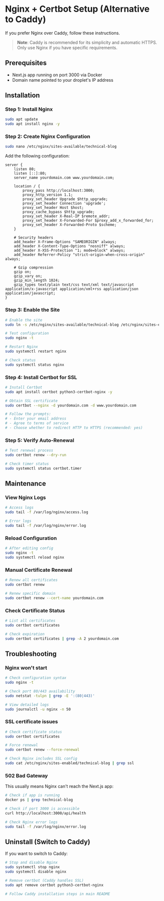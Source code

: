 # Nginx + Certbot Setup (Alternative to Caddy)

If you prefer Nginx over Caddy, follow these instructions.

> **Note**: Caddy is recommended for its simplicity and automatic HTTPS. Only use Nginx if you have specific requirements.

## Prerequisites

- Next.js app running on port 3000 via Docker
- Domain name pointed to your droplet's IP address

## Installation

### Step 1: Install Nginx

```bash
sudo apt update
sudo apt install nginx -y
```

### Step 2: Create Nginx Configuration

```bash
sudo nano /etc/nginx/sites-available/technical-blog
```

Add the following configuration:

```nginx
server {
    listen 80;
    listen [::]:80;
    server_name yourdomain.com www.yourdomain.com;

    location / {
        proxy_pass http://localhost:3000;
        proxy_http_version 1.1;
        proxy_set_header Upgrade $http_upgrade;
        proxy_set_header Connection 'upgrade';
        proxy_set_header Host $host;
        proxy_cache_bypass $http_upgrade;
        proxy_set_header X-Real-IP $remote_addr;
        proxy_set_header X-Forwarded-For $proxy_add_x_forwarded_for;
        proxy_set_header X-Forwarded-Proto $scheme;
    }

    # Security headers
    add_header X-Frame-Options "SAMEORIGIN" always;
    add_header X-Content-Type-Options "nosniff" always;
    add_header X-XSS-Protection "1; mode=block" always;
    add_header Referrer-Policy "strict-origin-when-cross-origin" always;

    # Gzip compression
    gzip on;
    gzip_vary on;
    gzip_min_length 1024;
    gzip_types text/plain text/css text/xml text/javascript application/x-javascript application/xml+rss application/json application/javascript;
}
```

### Step 3: Enable the Site

```bash
# Enable the site
sudo ln -s /etc/nginx/sites-available/technical-blog /etc/nginx/sites-enabled/

# Test configuration
sudo nginx -t

# Restart Nginx
sudo systemctl restart nginx

# Check status
sudo systemctl status nginx
```

### Step 4: Install Certbot for SSL

```bash
# Install Certbot
sudo apt install certbot python3-certbot-nginx -y

# Obtain SSL certificate
sudo certbot --nginx -d yourdomain.com -d www.yourdomain.com

# Follow the prompts:
# - Enter your email address
# - Agree to terms of service
# - Choose whether to redirect HTTP to HTTPS (recommended: yes)
```

### Step 5: Verify Auto-Renewal

```bash
# Test renewal process
sudo certbot renew --dry-run

# Check timer status
sudo systemctl status certbot.timer
```

## Maintenance

### View Nginx Logs

```bash
# Access logs
sudo tail -f /var/log/nginx/access.log

# Error logs
sudo tail -f /var/log/nginx/error.log
```

### Reload Configuration

```bash
# After editing config
sudo nginx -t
sudo systemctl reload nginx
```

### Manual Certificate Renewal

```bash
# Renew all certificates
sudo certbot renew

# Renew specific domain
sudo certbot renew --cert-name yourdomain.com
```

### Check Certificate Status

```bash
# List all certificates
sudo certbot certificates

# Check expiration
sudo certbot certificates | grep -A 2 yourdomain.com
```

## Troubleshooting

### Nginx won't start

```bash
# Check configuration syntax
sudo nginx -t

# Check port 80/443 availability
sudo netstat -tulpn | grep -E ':(80|443)'

# View detailed logs
sudo journalctl -u nginx -n 50
```

### SSL certificate issues

```bash
# Check certificate status
sudo certbot certificates

# Force renewal
sudo certbot renew --force-renewal

# Check Nginx includes SSL config
sudo cat /etc/nginx/sites-enabled/technical-blog | grep ssl
```

### 502 Bad Gateway

This usually means Nginx can't reach the Next.js app:

```bash
# Check if app is running
docker ps | grep technical-blog

# Check if port 3000 is accessible
curl http://localhost:3000/api/health

# Check Nginx error logs
sudo tail -f /var/log/nginx/error.log
```

## Uninstall (Switch to Caddy)

If you want to switch to Caddy:

```bash
# Stop and disable Nginx
sudo systemctl stop nginx
sudo systemctl disable nginx

# Remove certbot (Caddy handles SSL)
sudo apt remove certbot python3-certbot-nginx

# Follow Caddy installation steps in main README
```
